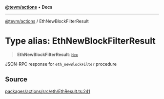 [**@tevm/actions**](../README.md) • **Docs**

***

[@tevm/actions](../globals.md) / EthNewBlockFilterResult

# Type alias: EthNewBlockFilterResult

> **EthNewBlockFilterResult**: [`Hex`](Hex.md)

JSON-RPC response for `eth_newBlockFilter` procedure

## Source

[packages/actions/src/eth/EthResult.ts:241](https://github.com/evmts/tevm-monorepo/blob/main/packages/actions/src/eth/EthResult.ts#L241)
